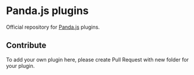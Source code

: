 # Panda.js plugins

Official repository for [Panda.js](http://www.pandajs.net) plugins.

## Contribute

To add your own plugin here, please create Pull Request with new folder for your plugin.
